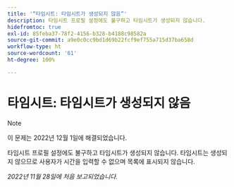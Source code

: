 ```yaml
---
title: '“타임시트: 타임시트가 생성되지 않음”'
description: 타임시트 프로필 설정에도 불구하고 타임시트가 생성되지 않습니다.
hidefromtoc: true
exl-id: 85feba37-78f2-4156-b328-b4188c98582a
source-git-commit: a9e0c0cc9bd1d69b22fcf9ef755a715d37ba658d
workflow-type: ht
source-wordcount: '61'
ht-degree: 100%

---
```


# 타임시트: 타임시트가 생성되지 않음

>[!NOTE]
>이 문제는 2022년 12월 1일에 해결되었습니다.

타임시트 프로필 설정에도 불구하고 타임시트가 생성되지 않습니다. 타임시트는 생성되지 않으므로 사용자가 시간을 입력할 수 없으며 목록에 표시되지 않습니다.

_2022년 11월 28일에 처음 보고되었습니다._
